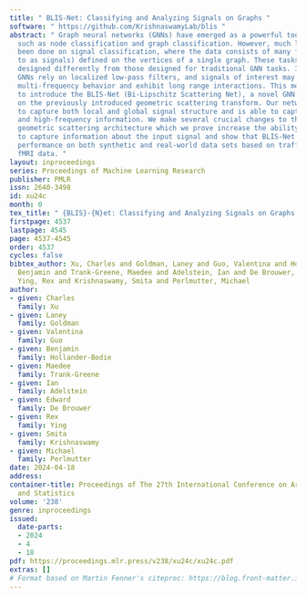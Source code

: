 ```yaml
---
title: " BLIS-Net: Classifying and Analyzing Signals on Graphs "
software: " https://github.com/KrishnaswamyLab/blis "
abstract: " Graph neural networks (GNNs) have emerged as a powerful tool for tasks
  such as node classification and graph classification. However, much less work has
  been done on signal classification, where the data consists of many functions (referred
  to as signals) defined on the vertices of a single graph. These tasks require networks
  designed differently from those designed for traditional GNN tasks. Indeed, traditional
  GNNs rely on localized low-pass filters, and signals of interest may have intricate
  multi-frequency behavior and exhibit long range interactions. This motivates us
  to introduce the BLIS-Net (Bi-Lipschitz Scattering Net), a novel GNN that builds
  on the previously introduced geometric scattering transform. Our network is able
  to capture both local and global signal structure and is able to capture both low-frequency
  and high-frequency information. We make several crucial changes to the original
  geometric scattering architecture which we prove increase the ability of our network
  to capture information about the input signal and show that BLIS-Net achieves superior
  performance on both synthetic and real-world data sets based on traffic flow and
  fMRI data. "
layout: inproceedings
series: Proceedings of Machine Learning Research
publisher: PMLR
issn: 2640-3498
id: xu24c
month: 0
tex_title: " {BLIS}-{N}et: Classifying and Analyzing Signals on Graphs "
firstpage: 4537
lastpage: 4545
page: 4537-4545
order: 4537
cycles: false
bibtex_author: Xu, Charles and Goldman, Laney and Guo, Valentina and Hollander-Bodie,
  Benjamin and Trank-Greene, Maedee and Adelstein, Ian and De Brouwer, Edward and
  Ying, Rex and Krishnaswamy, Smita and Perlmutter, Michael
author:
- given: Charles
  family: Xu
- given: Laney
  family: Goldman
- given: Valentina
  family: Guo
- given: Benjamin
  family: Hollander-Bodie
- given: Maedee
  family: Trank-Greene
- given: Ian
  family: Adelstein
- given: Edward
  family: De Brouwer
- given: Rex
  family: Ying
- given: Smita
  family: Krishnaswamy
- given: Michael
  family: Perlmutter
date: 2024-04-18
address:
container-title: Proceedings of The 27th International Conference on Artificial Intelligence
  and Statistics
volume: '238'
genre: inproceedings
issued:
  date-parts:
  - 2024
  - 4
  - 18
pdf: https://proceedings.mlr.press/v238/xu24c/xu24c.pdf
extras: []
# Format based on Martin Fenner's citeproc: https://blog.front-matter.io/posts/citeproc-yaml-for-bibliographies/
---
```


